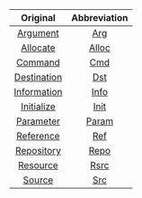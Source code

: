 |Original|Abbreviation|
|:---:|:---:|
|[Argument](https://www.abbreviations.com/abbreviation/argument)|[Arg](https://www.abbreviations.com/serp.php?st=ARG&p=2)|
|[Allocate](https://www.abbreviations.com/abbreviation/allocate)|[Alloc](https://www.abbreviations.com/ALLOC)|
|[Command](https://www.abbreviations.com/abbreviation/Command)|[Cmd](https://www.abbreviations.com/CMD)|
|[Destination](https://www.abbreviations.com/abbreviation/destination)|[Dst](https://www.abbreviations.com/serp.php?st=DST&p=2)|
|[Information](https://www.abbreviations.com/abbreviation/information)|[Info](https://www.abbreviations.com/INFO)|
|[Initialize](https://www.abbreviations.com/abbreviation/initialize)|[Init](https://www.abbreviations.com/INIT)|
|[Parameter](https://www.abbreviations.com/abbreviation/parameter)|[Param](https://www.abbreviations.com/PARAM)|
|[Reference](https://www.abbreviations.com/abbreviation/reference)|[Ref](https://www.abbreviations.com/REF)|
|[Repository](https://www.abbreviations.com/abbreviation/repository)|[Repo](https://www.abbreviations.com/REPO)|
|[Resource](https://www.abbreviations.com/abbreviation/resource)|[Rsrc](https://www.abbreviations.com/RSRC)|
|[Source](https://www.abbreviations.com/abbreviation/Source)|[Src](https://www.abbreviations.com/serp.php?st=SRC&p=5)|
